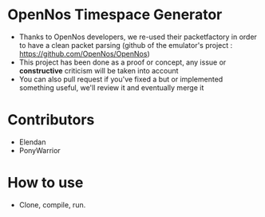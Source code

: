 # OpenNos Timespace Generator

- Thanks to OpenNos developers, we re-used their packetfactory in order to have a clean packet parsing (github of the emulator's project : https://github.com/OpenNos/OpenNos)
- This project has been done as a proof or concept, any issue or **constructive** criticism will be taken into account
- You can also pull request if you've fixed a but or implemented something useful, we'll review it and eventually merge it


# Contributors

- Elendan
- PonyWarrior

# How to use 
- Clone, compile, run.
